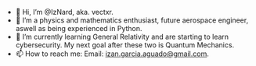 - 👋 Hi, I’m @IzNard, aka. vectxr.
- 👀 I’m a physics and mathematics enthusiast, future aerospace engineer, aswell as being experienced in Python.
- 🌱 I’m currently learning General Relativity and are starting to learn cybersecurity. My next goal after these two is Quantum Mechanics.
- 📫 How to reach me:  Email: izan.garcia.aguado@gmail.com.

<!---
IzNard/IzNard is a ✨ special ✨ repository because its `README.md` (this file) appears on your GitHub profile.
You can click the Preview link to take a look at your changes.
--->
